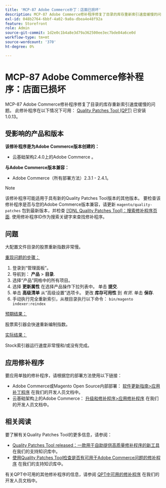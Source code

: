 ```yaml
---
title: 'MCP-87 Adobe Commerce补丁：店面已损坏'
description: MCP-87 Adobe Commerce修补程序修复了目录的库存重新索引速度缓慢的问题。 安装[Quality Patches Tool (QPT)](/help/announcements/adobe-commerce-announcements/magento-quality-patches-released-new-tool-to-self-serve-quality-patches.md) 1.0.13后，即可使用此修补程序。
exl-id: 048b2764-6bbf-4a02-9a0a-dbea4e48f92a
feature: Storefront
role: Admin
source-git-commit: 1d2e0c1b4a8e3d79a362500ee3ec7bde84a6ce0d
workflow-type: tm+mt
source-wordcount: '370'
ht-degree: 0%

---
```


# MCP-87 Adobe Commerce修补程序：店面已损坏

MCP-87 Adobe Commerce修补程序修复了目录的库存重新索引速度缓慢的问题。 此修补程序在以下情况下可用： [Quality Patches Tool (QPT)](/help/announcements/adobe-commerce-announcements/magento-quality-patches-released-new-tool-to-self-serve-quality-patches.md) 已安装1.0.13。

## 受影响的产品和版本

**该修补程序是为Adobe Commerce版本创建的：**

* 云基础架构2.4.0上的Adobe Commerce 。

**与Adobe Commerce版本兼容：**

* Adobe Commerce（所有部署方法）2.3.1 - 2.4.1。

>[!NOTE]
>
>该修补程序可能适用于具有新的Quality Patches Tool版本的其他版本。 要检查该修补程序是否与您的Adobe Commerce版本兼容，请更新 `magento/quality-patches` 包到最新版本，并检查 [[!DNL Quality Patches Tool]：搜索修补程序页面](https://devdocs.magento.com/quality-patches/tool.html#patch-grid). 使用修补程序ID作为搜索关键字来查找修补程序。

## 问题

大配置文件目录的股票重新指数非常慢。

<u>重现问题的步骤：</u>

1. 登录到“管理面板”。
1. 导航到： **产品** > **目录**.
1. 选择“产品”网格中的所有项目。
1. 选择 **更新属性** 在选择产品操作下拉列表中。 单击 **提交**.
1. 单击 **高级清单** 从“高级设置”选项卡。 更改 **库存可用性** 到 *有货*. 单击 **保存**.
1. 手动执行完全重新索引，从根目录执行以下命令： `bin/magento indexer:reindex`

<u>预期结果：</u>

股票索引器会快速重新编制指数。

<u>实际结果：</u>

Stock索引器运行速度非常慢和/或没有完成。

## 应用修补程序

要应用单独的修补程序，请根据您的部署方法使用以下链接：

* Adobe Commerce或Magento Open Source内部部署： [软件更新指南>应用补丁程序](https://devdocs.magento.com/guides/v2.4/comp-mgr/patching/mqp.html) 在我们的开发人员文档中。
* 云基础架构上的Adobe Commerce： [升级和修补程序>应用修补程序](https://devdocs.magento.com/cloud/project/project-patch.html) 在我们的开发人员文档中。

## 相关阅读

要了解有关Quality Patches Tool的更多信息，请参阅：

* [Quality Patches Tool released：一款用于自助提供高质量修补程序的新工具](/help/announcements/adobe-commerce-announcements/magento-quality-patches-released-new-tool-to-self-serve-quality-patches.md) 在我们的支持知识库中。
* [使用Quality Patches Tool检查是否有可用于Adobe Commerce问题的修补程序](/help/support-tools/patches-available-in-qpt-tool/check-patch-for-magento-issue-with-magento-quality-patches.md) 在我们的支持知识库中。

有关QPT中可用的其他修补程序的信息，请参阅 [QPT中可用的修补程序](https://devdocs.magento.com/quality-patches/tool.html#patch-grid) 在我们的开发人员文档中。
